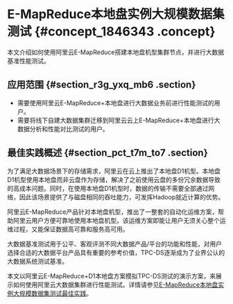 # E-MapReduce本地盘实例大规模数据集测试 {#concept_1846343 .concept}

本文介绍如何使用阿里云E-MapReduce搭建本地盘机型集群节点，并进行大数据基准性能测试。

## 应用范围 {#section_r3g_yxq_mb6 .section}

-   需要使用阿里云E-MapReduce+本地盘进行大数据业务前进行性能测试的用户。
-   需要将线下自建大数据集群迁移到阿里云云上E-MapReduce+本地盘进行大数据分析和性能对比测试的用户。

## 最佳实践概述 {#section_pct_t7m_to7 .section}

为了满足大数据场景下的存储需求，阿里云在云上推出了本地盘D1机型。本地盘D1机型使用本地盘而非云盘作为存储，解决了之前使用云盘的多份冗余数据导致的高成本问题。同时，在使用本地盘D1机型时，数据的传输不需要全部通过网络，因此该场景提供了与磁盘相同的吞吐能力，可发挥Hadoop就近计算的优势。

阿里云E-MapReduce产品针对本地盘机型，推出了一整套的自动化运维方案，帮助阿里云用户方便可靠地使用本地盘机型。该运维方案即能让用户无须关心整个运维过程，又能保证数据高可靠和服务高可用。

大数据基准测试用于公平、客观评测不同大数据产品/平台的功能和性能，对用户选择合适的大数据平台产品具有重要的参考价值，TPC-DS逐渐成为了业界公认的大数据系统测试基准。

本文以阿里云E-MapReduce+D1本地盘方案模拟TPC-DS测试的演示方案，来展示如何使用阿里云大数据集群进行性能测试。详情请参见[E-MapReduce本地盘实例大规模数据集测试最佳实践](https://www.aliyun.com/acts/best-practice/preview?spm=5176.13138632.3fap8xbb8.4.30e42d39PCAxUm&id=52141&title=%E5%9F%BA%E4%BA%8EEMR%E5%A4%A7%E6%95%B0%E6%8D%AE%E5%AE%9E%E4%BE%8B%E6%9C%AC%E5%9C%B0%E7%9B%98%E8%BF%9B%E8%A1%8C%E5%A4%A7%E8%A7%84%E6%A8%A1%E6%95%B0%E6%8D%AE%E9%9B%86%E6%B5%8B%E8%AF%95%E5%AE%9E%E8%B7%B5%E6%96%B9%E6%A1%88)。

